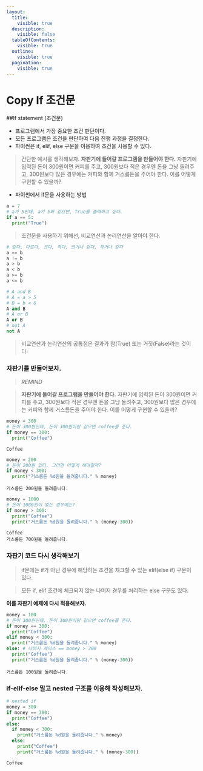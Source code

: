 ```yaml
---
layout:
  title:
    visible: true
  description:
    visible: false
  tableOfContents:
    visible: true
  outline:
    visible: true
  pagination:
    visible: true
---
```


# Copy If 조건문

\##If statement (조건문)

* 프로그램에서 가장 중요한 조건 판단이다.
* 모든 프로그램은 조건을 판단하여 다음 진행 과정을 결정한다.
* 파이썬은 if, elif, else 구문을 이용하여 조건을 사용할 수 있다.

> 간단한 예시를 생각해보자. **자판기에 들어갈 프로그램을 만들어야 한다.** 자판기에 입력된 돈이 300원이면 커피를 주고, 300원보다 적은 경우엔 돈을 그냥 돌려주고, 300원보다 많은 경우에는 커피와 함께 거스름돈을 주어야 한다. 이를 어떻게 구현할 수 있을까?

* 파이썬에서 if문을 사용하는 방법

```python
a = 7
# a가 5인데, a가 5와 같으면, True를 출력하고 싶다.
if a == 5:
  print("True")
```

> 조건문을 사용하기 위해선, 비교연산과 논리연산을 알아야 한다.

```python
# 같다, 다르다, 크다, 작다, 크거나 같다, 작거나 같다
a == b
a != b
a > b
a < b
a >= b
a <= b
```

```python
# A and B
# A = a > 5
# B = b < 6
A and B
# A or B
A or B
# not A
not A
```

> 비교연산과 논리연산의 공통점은 결과가 참(True) 또는 거짓(False)라는 것이다.

### 자판기를 만들어보자.

> _REMIND_

> **자판기에 들어갈 프로그램을 만들어야 한다.** 자판기에 입력된 돈이 300원이면 커피를 주고, 300원보다 적은 경우엔 돈을 그냥 돌려주고, 300원보다 많은 경우에는 커피와 함께 거스름돈을 주어야 한다. 이를 어떻게 구현할 수 있을까?

```python
money = 300
# 돈이 300원인데, 돈이 300원이랑 같으면 coffee를 준다.
if money == 300:
  print("Coffee")
```

```
Coffee
```

```python
money = 200
# 돈이 200원 있다. 그러면 어떻게 해야할까?
if money < 300:
  print("거스름돈 %d원을 돌려줍니다." % money)
```

```
거스름돈 200원을 돌려줍니다.
```

```python
money = 1000
# 돈이 1000원이 있는 경우에는?
if money > 300:
  print("Coffee")
  print("거스름돈 %d원을 돌려줍니다." % (money-300))
```

```
Coffee
거스름돈 700원을 돌려줍니다.
```

### 자판기 코드 다시 생각해보기

> if문에는 if가 아닌 경우에 해당하는 조건을 체크할 수 있는 elif(else if) 구문이 있다.

> 모든 if, elif 조건에 체크되지 않는 나머지 경우를 처리하는 else 구문도 있다.

**이를 자판기 예제에 다시 적용해보자.**

```python
money = 100
# 돈이 300원인데, 돈이 300원이랑 같으면 coffee를 준다.
if money == 300:
  print("Coffee")
elif money < 300:
  print("거스름돈 %d원을 돌려줍니다." % money)
else: # 나머지 케이스 == money > 300
  print("Coffee")
  print("거스름돈 %d원을 돌려줍니다." % (money-300))
```

```
거스름돈 100원을 돌려줍니다.
```

### if-elif-else 말고 nested 구조를 이용해 작성해보자.

```python
# nested if
money = 300
if money == 300:
  print("Coffee")
else:
  if money < 300:
    print("거스름돈 %d원을 돌려줍니다." % money)
  else:
    print("Coffee")
    print("거스름돈 %d원을 돌려줍니다." % (money-300))
```

```
Coffee
```
